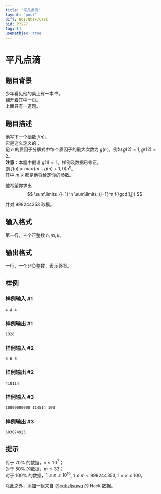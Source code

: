 ```yaml
---
title: "平凡点滴"
layout: "post"
diff: NOI/NOI+/CTSC
pid: P7277
tag: []
usemathjax: true
---
```


# 平凡点滴
## 题目背景

少年看见他的桌上有一本书。  
翻开着其中一页。  
上面只有一道题。
## 题目描述

他写下一个函数 $f(n)$。  
它是这么定义的：  
记 $n$ 的质因子分解式中每个质因子的最大次数为 $g(n)$，例如 $g(2)=1,g(12)=2$。  
**注意**：本题中假设 $g(1)=1$。样例及数据已修正。  
则 $f(n) = \max(m-g(n)+1,0) n^k$。  
其中 $m,k$ 都是他将给定你的参数。

他希望你求出
$$
\sum\limits_{i=1}^n \sum\limits_{j=1}^n f(\gcd(i,j))
$$

并对 $998244353$ 取模。
## 输入格式

第一行，三个正整数 $n,m,k$。
## 输出格式

一行，一个非负整数，表示答案。
## 样例

### 样例输入 #1
```
4 4 4
```
### 样例输出 #1
```
1328
```
### 样例输入 #2
```
6 6 6
```
### 样例输出 #2
```
410114
```
### 样例输入 #3
```
10000000000 114514 100
```
### 样例输出 #3
```
603074925
```
## 提示

对于 $70\%$ 的数据，$n \le 10^7$；  
对于 $50\%$ 的数据，$m \le 33$；  
对于 $100\%$ 的数据，$1 \le n \le 10^{10}$, $1 \le m < 998244353$, $1 \le k \le 100$。

除此之外，添加一组来自 @[cqbzljsqwq](/user/154560) 的 Hack 数据。
